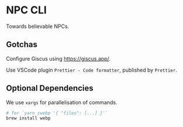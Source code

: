 # NPC CLI

Towards believable NPCs.

## Gotchas

Configure Giscus using https://giscus.app/.

Use VSCode plugin `Prettier - Code formatter`,
published by `Prettier`.

## Optional Dependencies

We use `xargs` for parallelisation of commands.

```sh
# for `yarn cwebp '{ "files": [...] }'`
brew install webp
```
